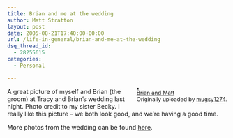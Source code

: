 ```yaml
---
title: Brian and me at the wedding
author: Matt Stratton
layout: post
date: 2005-08-21T17:40:00+00:00
url: /life-in-general/brian-and-me-at-the-wedding
dsq_thread_id:
  - 28255615
categories:
  - Personal

---
```

<div style="float:right;margin-left:10px;margin-bottom:10px;">
  <a href="https://www.flickr.com/photos/mugsy/35966859/" title="photo sharing"><img src="https://photos26.flickr.com/35966859_9fdb8d87a1_m.jpg" alt="" style="border:solid 2px #000000;" /></a> <br /> <span style="font-size:.9em;margin-top:0;"> <a href="https://www.flickr.com/photos/mugsy/35966859/">Brian and Matt</a> <br /> Originally uploaded by <a href="https://www.flickr.com/people/mugsy/">mugsy1274</a>. </span>
</div>

A great picture of myself and Brian (the groom) at Tracy and Brian&#8217;s wedding last night. Photo credit to my sister Becky. I really like this picture &#8211; we both look good, and we&#8217;re having a good time.

More photos from the wedding can be found [here][1].

 [1]: https://www.flickr.com/photos/mugsy/tags/tracyandbrianswedding/